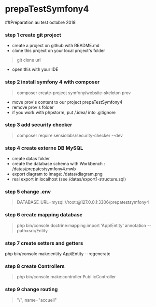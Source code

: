 # prepaTestSymfony4
##Préparation au test octobre 2018
### step 1 create git project
- create a project on github with README.md
- clone this project on your local project's folder
> git clone url
- open this with your IDE
### step 2 install symfony 4 with composer
> composer create-project symfony/website-skeleton prov 
- move prov's content to our project prepaTestSymfony4
- remove prov's folder
- if you work with phpstorm, put /.idea/ into .gitignore
### step 3 add security checker
> composer require sensiolabs/security-checker --dev
### step 4 create externe DB MySQL
- create datas folder
- create the database schema with Workbench : /datas/prepatestsymfony4.mwb
- export diagram to image: /datas/diagram.png
- real export in localhost (see /datas/export1-structure.sql)
### step 5 change .env
>DATABASE_URL=mysql://root:@127.0.0.1:3306/prepatestsymfony4

### step 6 create mapping database
> php bin/console doctrine:mapping:import 'App\Entity' annotation --path=src/Entity 

### step 7 create setters and getters
php bin/console make:entity App\Entity --regenerate

### step 8 create Controllers
>php bin/console make:controller Publ
 icController
 
### step 9 change routing
> "/", name="accueil" 